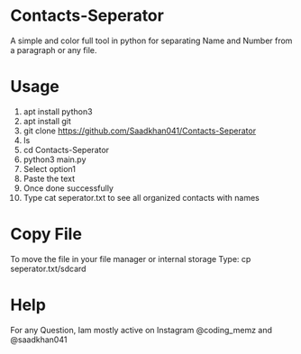 # Contacts-Seperator
A simple and color full tool in python for separating Name and Number from a paragraph or any file.  

# Usage
1. apt install python3
2. apt install git
3. git clone https://github.com/Saadkhan041/Contacts-Seperator
4. ls
5. cd Contacts-Seperator
6. python3 main.py
7. Select option1
8. Paste the text
9. Once done successfully
10. Type cat seperator.txt to see all organized contacts with names

# Copy File

To move the file in your file manager or internal storage
Type:
cp seperator.txt/sdcard

# Help
For any Question, Iam mostly active on Instagram @coding_memz and @saadkhan041


